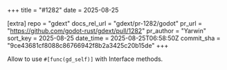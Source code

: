 +++
title = "#1282"
date = 2025-08-25

[extra]
repo = "gdext"
docs_rel_url = "gdext/pr-1282/godot"
pr_url = "https://github.com/godot-rust/gdext/pull/1282"
pr_author = "Yarwin"
sort_key = 2025-08-25
date_time = 2025-08-25T06:58:50Z
commit_sha = "9ce43681cf8088c86766942f8b2a3425c20b15de"
+++

Allow to use `#[func(gd_self)]` with Interface methods.
